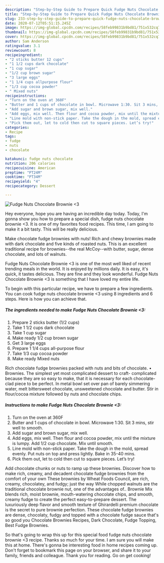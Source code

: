 ```yaml
---
description: "Step-by-Step Guide to Prepare Quick Fudge Nuts Chocolate Brownie &amp;lt;3"
title: "Step-by-Step Guide to Prepare Quick Fudge Nuts Chocolate Brownie &amp;lt;3"
slug: 233-step-by-step-guide-to-prepare-quick-fudge-nuts-chocolate-brownie-and-lt-3
date: 2020-07-12T05:51:15.245Z
image: https://img-global.cpcdn.com/recipes/58feb99831b9bd81/751x532cq70/fudge-nuts-chocolate-brownie-3-recipe-main-photo.jpg
thumbnail: https://img-global.cpcdn.com/recipes/58feb99831b9bd81/751x532cq70/fudge-nuts-chocolate-brownie-3-recipe-main-photo.jpg
cover: https://img-global.cpcdn.com/recipes/58feb99831b9bd81/751x532cq70/fudge-nuts-chocolate-brownie-3-recipe-main-photo.jpg
author: Sam Anderson
ratingvalue: 3.1
reviewcount: 8
recipeingredient:
- "2 sticks butter 12 cups"
- "1 1/2 cups dark chocolate"
- "1 cup sugar"
- "1/2 cup brown sugar"
- "3 large eggs"
- "1 1/4 cups allpurpose flour"
- "1/3 cup cocoa powder"
- " Mixed nuts"
recipeinstructions:
- "Turn on the oven at 360F"
- "Butter and 1 cups of chocolate in bowl. Microwave 1:30. Sit 3 mins, stir well to smooth."
- "Add sugar and brown sugar, mix well."
- "Add eggs, mix well. Then flour and cocoa powder, mix until the mixture is lumpy. Add 1/2 cup chocolate. Mix until smooth."
- "Line mold with non-stick paper. Take the dough in the mold, spread evenly. Put nuts on top and press lightly. Bake in 35-40 mins."
- "Pick them out, let to cold then cut to square pieces. Let’s try!"
categories:
- Recipe
tags:
- fudge
- nuts
- chocolate

katakunci: fudge nuts chocolate 
nutrition: 206 calories
recipecuisine: American
preptime: "PT24M"
cooktime: "PT34M"
recipeyield: "4"
recipecategory: Dessert

---
```



![Fudge Nuts Chocolate Brownie &lt;3](https://img-global.cpcdn.com/recipes/58feb99831b9bd81/751x532cq70/fudge-nuts-chocolate-brownie-3-recipe-main-photo.jpg)

Hey everyone, hope you are having an incredible day today. Today, I'm gonna show you how to prepare a special dish, fudge nuts chocolate brownie &lt;3. It is one of my favorites food recipes. This time, I am going to make it a bit tasty. This will be really delicious.

Make chocolate fudge brownies with nuts! Rich and chewy brownies made with dark chocolate and five kinds of roasted nuts. This is an excellent traditional recipe for brownies--the real McCoy--with butter, sugar, dense chocolate, and lots of walnuts.

Fudge Nuts Chocolate Brownie &lt;3 is one of the most well liked of recent trending meals in the world. It is enjoyed by millions daily. It is easy, it's quick, it tastes delicious. They are fine and they look wonderful. Fudge Nuts Chocolate Brownie &lt;3 is something that I have loved my entire life.


To begin with this particular recipe, we have to prepare a few ingredients. You can cook fudge nuts chocolate brownie &lt;3 using 8 ingredients and 6 steps. Here is how you can achieve that.

<!--inarticleads1-->

##### The ingredients needed to make Fudge Nuts Chocolate Brownie &lt;3:

1. Prepare 2 sticks butter (1/2 cups)
1. Take 1 1/2 cups dark chocolate
1. Take 1 cup sugar
1. Make ready 1/2 cup brown sugar
1. Get 3 large eggs
1. Prepare 1 1/4 cups all-purpose flour
1. Take 1/3 cup cocoa powder
1. Make ready  Mixed nuts


Rich chocolate fudge brownies packed with nuts and bits of chocolate. • Brownies. The simplest yet most complicated dessert to craft- complicated because they are so easy to make, that it is necessary for each chocolate-clad piece to be perfect. In metal bowl set over pan of barely simmering water, melt bittersweet chocolate, unsweetened chocolate and butter. Stir in flour/cocoa mixture followed by nuts and chocolate chips. 

<!--inarticleads2-->

##### Instructions to make Fudge Nuts Chocolate Brownie &lt;3:

1. Turn on the oven at 360F
1. Butter and 1 cups of chocolate in bowl. Microwave 1:30. Sit 3 mins, stir well to smooth.
1. Add sugar and brown sugar, mix well.
1. Add eggs, mix well. Then flour and cocoa powder, mix until the mixture is lumpy. Add 1/2 cup chocolate. Mix until smooth.
1. Line mold with non-stick paper. Take the dough in the mold, spread evenly. Put nuts on top and press lightly. Bake in 35-40 mins.
1. Pick them out, let to cold then cut to square pieces. Let’s try!


Add chocolate chunks or nuts to ramp up these brownies. Discover how to make rich, creamy, and decadent chocolate fudge brownies from the comfort of your own These brownies by Wheat Foods Council, are rich, creamy, chocolatey, and fudgy; just the way While chopped walnuts are the traditional chocolate brownie nut, one of the advantages of.. Brownie Mix blends rich, moist brownie, mouth-watering chocolate chips, and smooth, creamy fudge to create the perfect easy-to-prepare dessert. The luxuriously deep flavor and smooth texture of Ghirardelli premium chocolate is the secret to pure brownie perfection. These chocolate fudge brownies are dense, chocolaty, fudgy and topped with a chocolate fudge sauce that&#39;s so good you Chocolate Brownies Recipes, Dark Chocolate, Fudge Topping, Best Fudge Brownies. 

So that's going to wrap this up for this special food fudge nuts chocolate brownie &lt;3 recipe. Thanks so much for your time. I am sure you will make this at home. There's gonna be interesting food in home recipes coming up. Don't forget to bookmark this page on your browser, and share it to your family, friends and colleague. Thank you for reading. Go on get cooking!
